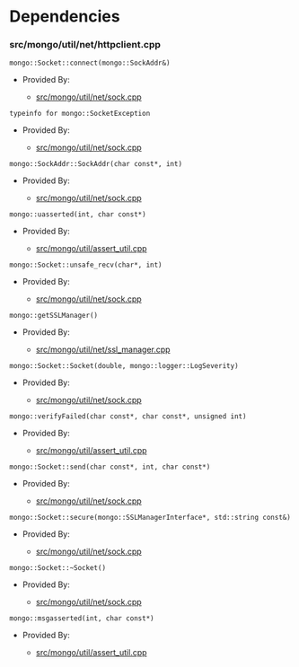 
# Dependencies

### src/mongo/util/net/httpclient.cpp

<div></div>

    mongo::Socket::connect(mongo::SockAddr&)

- Provided By:

    - [src/mongo/util/net/sock.cpp](../../../network\_core)

<div></div>

    typeinfo for mongo::SocketException

- Provided By:

    - [src/mongo/util/net/sock.cpp](../../../network\_core)

<div></div>

    mongo::SockAddr::SockAddr(char const*, int)

- Provided By:

    - [src/mongo/util/net/sock.cpp](../../../network\_core)

<div></div>

    mongo::uasserted(int, char const*)

- Provided By:

    - [src/mongo/util/assert\_util.cpp](../../../utilities)

<div></div>

    mongo::Socket::unsafe_recv(char*, int)

- Provided By:

    - [src/mongo/util/net/sock.cpp](../../../network\_core)

<div></div>

    mongo::getSSLManager()

- Provided By:

    - [src/mongo/util/net/ssl\_manager.cpp](../../../ssl)

<div></div>

    mongo::Socket::Socket(double, mongo::logger::LogSeverity)

- Provided By:

    - [src/mongo/util/net/sock.cpp](../../../network\_core)

<div></div>

    mongo::verifyFailed(char const*, char const*, unsigned int)

- Provided By:

    - [src/mongo/util/assert\_util.cpp](../../../utilities)

<div></div>

    mongo::Socket::send(char const*, int, char const*)

- Provided By:

    - [src/mongo/util/net/sock.cpp](../../../network\_core)

<div></div>

    mongo::Socket::secure(mongo::SSLManagerInterface*, std::string const&)

- Provided By:

    - [src/mongo/util/net/sock.cpp](../../../network\_core)

<div></div>

    mongo::Socket::~Socket()

- Provided By:

    - [src/mongo/util/net/sock.cpp](../../../network\_core)

<div></div>

    mongo::msgasserted(int, char const*)

- Provided By:

    - [src/mongo/util/assert\_util.cpp](../../../utilities)
